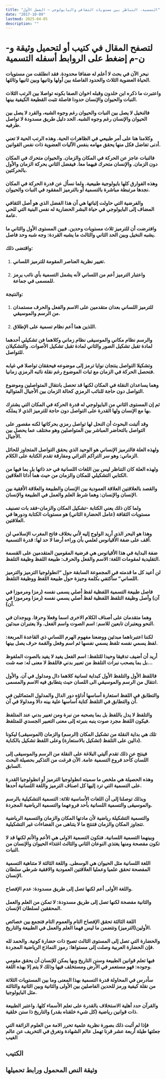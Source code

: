 ```yaml
---
title: "التسمية، التناظر بين مستويات الثقافي والبايولوجي – الفصل الأول"
date: "2017-10-09"
lastmod: 2025-04-05
description: ""
---
```

# **لتصفح المقال في كتيب أو لتحميل وثيقة و-ن-م إضغط على الروابط أسفله** **التسمية**

### نبحر الآن في بحث لا أعلم له ضفافا محدودة. فقد انطلقت من مستويات الحياة العضوية الثلاث والحدود الفاصلة بين أولها وثانيها وبين ثانيها وثالثها.

### واعتبرت ما ذكره ابن خلدون وقبله اخوان الصفا بكونه تواصلا بين الرتب الثلاث النبات والحيوان والإنسان حدودا فاصلة تثبت القطيعة الكيفية بينها.

### فالنخيل لا يصل بين النبات والحيوان رغم وجوه الشبه، والقرد لا يصل بين الحيوان والإنسان رغم وجوه الشبه. الحد دليل طريق مسدودة لا تواصل طرفيه.

### وكلامنا هنا على أمر طبيعي في الظاهرات الحية. وهذه الرتب الحية لا تعني أدنى تفاضل فكل منها يحقق مهامه بنفس الآليات العضوية ذات نفس القوانين.

### فالنبات عاجز عن الحركة في المكان والزمان. والحيوان متحرك في المكان دون الزمان. والإنسان متحرك فيهما معا. فيفضل الثاني بحركة الزمان والأول بالحركتين.

### وهذه الفوارق كلها بايولوجية طبيعية. ولما نسأل عن قدرة الحركة في المكان نجدها مرتبطة مباشرة بالتسمية أو بالترميز المفقود في النبات والحيوان.

### والفرضية التي حاولت إثباتها هي أن هذا الفضل الذي هو أصل الثقافي المضاف إلى البايولوجي في حياة البشر الحضارية له نفس البنية التي للحي عامة.

### وافترضت أن للترميز ثلاث مستويات وحدين. فبين المستوى الأول والثاني ما يشبه النخيل وبين الحد الثاني والثالث ما يشبه القردة: وجه شبه وحد فاصل.

### واقتضى ذلك:

1. ### تغيير نظرية العناصر المقومة للترميز اللساني.
2. ### واعتبار الترميز أعم من اللساني لأنه يشمل التسمية بأي نائب يرمز للمسمى في جماعة.

### والنتيجة:

1. ### للترميز اللساني بعدان متقدمين على الاسم والفعل والحرف مستمدان من الرسم والموسيقي.
2. ### اللذين هما أعم نظام تسمية على الإطلاق.

### والرسم نظام مكاني والموسيقى نظام زماني وكلاهما فن تشكيلي أحدهما لمادة تقبل تشكيل الصور والثاني لمادة تقبل تشكيل الأصوات. والتشكيلان للتواصل.

### وتشكيلا التواصل ينتجان نوايا ترمز إلى موضوعه فيحققان تواصلا في غيابه فتحصل الحركة في الزمان مع ثبات الموضوع رغم نقلة نائبه الرمزي زمانيا.

### وهما يساعدان النقلة في المكان لكنها قد تحصل بانتقال المتواصلين وموضوع التواصل دون حاجة للنائب الرمزي كحالة الزمان بين الأجيال المتوالية.

### ثم إن المستوى الثاني من البايولوجي له قدرة الحركة في المكان التي يشترك بها مع الإنسان ولها القدرة على التواصل دون حاجة للترميز الذي لا يملكه.

### وقد أثبتت البحوث أن النحل لها تواصل رمزي بحركاتها لكنه مقصور على التواصل بالتحاضر المباشر بين المتواصلين وهو مختلف عما يحصل بين الأجيال.

### ولهذه العلة فالترميز الإنساني هو الوحيد الذي يحقق التواصل المتجاوز للحائل الزماني: وهو سر التراكم التراثي ومفارقة تقدم الكتابة على الكلام.

### ولهذه العلة كان التناظر ليس بين اللغات اللسانية في حد ذاتها بل بما فيها من الكتابي التشكيلي للمكان والزمان من حيث هما أداتا العلاقين.

### والقصد بالعلاقتين العلاقة العمودية بين الإنسان والطبيعة والعلاقة الأفقية بين الإنسان والإنسان: وهما شرط العلم والعمل في الطبيعة والإنسان.

### ولما كان ذلك يعني الكتابة -تشكيل المكان والزمان-فقد بات تصنيف مستويات الثقافة (عامل الحضارة الثاني) هو مستويات الكتابة ودورها في العلاقتين.

### وهذا هو البحر الذي أريد الولوج إليه لأني بخلاف فاتح المغرب الإسلامي لن أقف على ضفة الأقيانوس لعلمي بأن وراءه أرضا لا حد لها: قدرة التسمية.

### ضفة البداية في هذا الأقيانوس هي فرضية المقومين المتقدمين على القسمة التقليدية لمقومات اللغة: الاسم والفعل والحرف: طبيعة اللفظ وظيفة التلفظ.

### لن أعيد كل ما قدمته في المجموعة السابقة حول “انطولوجيا الترميز والترميز اللساني” سأكتفي بكلمة وجيزة حول طبيعة اللفظ ووظيفة التلفظ.

### فاصل طبيعة التسمية اللفظية لفظ أصلي يسمى نفسه (رمزا ومرموزا في آن) وأصل وظيفة التلفظ اللفظية لفظ أصلي يسمي نفسه (رمزا ومرموزا في آن).

### وهما متقدمان على أصناف الكلام الاخرى اسما وفعلا وحرفا. ويوجدان في النحو ويعتبران تابعين للاسم: اسم الصوت واسم الفعل. ولا يعتبران مبدئين.

### لكننا اعتبرناهما مبدئين ووضعنا مفهوم الهرم اللساني ذي القاعدة المربعة: لفظ يسمي نفسه تلفظ يسمي نفسها ثم اسم وفعل والقمة حرف يصل بينها.

### أريد أن أضيف تدقيقا وحيدا للتلفظ: اسم الفعل يفيد لا يفيد بالصوت الملفوظ بل بما يصحب نبرات التلفظ من تعبير بدني فاللفظ لا معنى له: صه شت…

### فاللفظ الأول والتلفظ الأول كبداية لسانية كلاهما دال ومدلول في آن. والأول انتقال من الرسم والموسيقي الى اللسان حيث يتطابق فيه الاسم والمسمى.

### والتطابق في اللفظ استعارة أساسها أداؤه دور الدال والمدلول المتماثلين في آن والتطابق في التلفظ كناية أساسها علية بينه دالا ومدلولا في آن.

### والتلفظ لا يدل باللفظ بل بما يصحبه من نبرة ومن تعبير بدني عند المتلفظ فيكون اللفظ مجرد صوت ينبه بنبرته إلى معنى التعبير الجسدي للمتلفظ.

### تلك هي بداية النقلة من تشكيل المكان (الرسم) والزمان (الموسيقى) ليكونا دالين على التلفظ (تشكيل بالاستعارة) وعلى اللفظ تشكيل بالكناية).

### فينتج عن ذلك تقدم آليتي البلاغة على النقلة من الرسم والموسيقى إلى اللسان كأحد فروع التسمية عامة. الآن فرغت من التذكير بحصيلة البحث السابق.

### وهذه الحصيلة هي ملخص ما سميته انطولوجيا الترميز أو انطولوجيا القدرة على التسمية التي ترد إليها كل اصناف الترميز واللغة اللسانية أحدها.

### وبذلك توصلنا إلى أن اللغات الأساسية ثلاثة: التسمية التشكيلية بالرسم والموسيقى والتسمية اللسانية بأحد فروعهما والتسمية الرياضية المجردة.

### والتسمية التشكيلة رياضية لأن مادتها المكان والزمان والتسمية الرياضية تتجاوز المكان والزمان فتنتج ما لا يتناهى من الفضاءات غير التشكيلية.

### وبينهما التسمية اللسانية. فتكون التسمية الاولى هي الأعم والأتم لكنها قد لا تكون مفصحة ومنها يغتذي النوعان الثاني والثالث اغتذاء الحيوان والإنسان من النبات.

### اللغة اللسانية مثل الحيوان هي الوسطى. واللغة الثالثة لا متناهية التسمية المفصحة تحقق علميا وعمليا العلاقتين العمودية والافقية شرطي سلطان الإنسان.

### واللغة الأولى أعم لكنها تصل إلى طريق مسدودة: عدم الإفصاح.

### والثانية مفصحة لكنها تصل إلى طريق مسدودة: لا تمكن من العلم والعمل المحققين لسلطان الإنسان.

### اللغة الثالثة تحقق الإفصاح التام والعموم التام فتجمع بين خصائص الأولين(الترميز) وتتضمن ما ليس فهما العلم والعمل في الطبيعة والتاريخ.

### والحضارة التي تصل إلى المستوى الثالث تصبح ذات حضارة كونية. والحمد لله فإن الحضارة العربية وصلت إلى مستواها: رموز النماذج الرياضية المجردة.

### فبها تعلم قوانين الطبيعة وسنن التاريخ وبها يمكن للإنسان أن يحقق مقومي وجوده: فهو مستعمر في الأرض ومستخلف فيها وذلك لا يتم إلا بهذه اللغة.

### سأدرس في المحاولة قدرة التسمية بهذا المعنى وما بين المستويات الثلاثة من نقلة كيفية ورمز للحدين الفاصلين بين الأولى والثانية وبين الثانية والثالثة مثل البايولوجيا.

### والقرآن حدد أهلية الاستخلاف بالقدرة على تعلم الأسماء كلها. واعتبر الطبيعة ذات قوانين رياضية (كل شيء خلقناه بقدر) والتاريخ ذا سنن خلقية.

### فإذا لم أثبت ذلك بصورة نظرية علمية تحرر الامة من العلوم الزائفة التي جعلتها طيلة أربعة عشر قرنا تهمل عالم الشهادة وتغرق في التخريف عن عالم الغيب

## الكتيب

## وثيقة النص المحمول ورابط تحميلها

###
